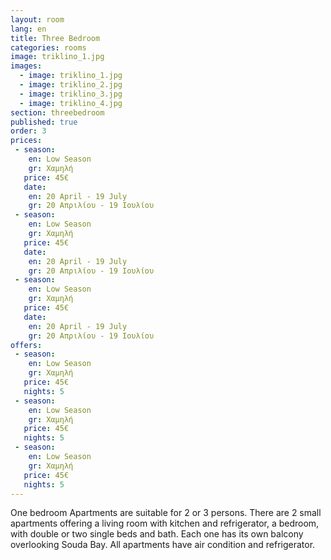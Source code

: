 ```yaml
---
layout: room
lang: en
title: Three Bedroom
categories: rooms
image: triklino_1.jpg
images:
  - image: triklino_1.jpg
  - image: triklino_2.jpg
  - image: triklino_3.jpg
  - image: triklino_4.jpg
section: threebedroom
published: true
order: 3
prices: 
 - season:
    en: Low Season
    gr: Χαμηλή
   price: 45€
   date:
    en: 20 April - 19 July
    gr: 20 Απριλίου - 19 Ιουλίου
 - season:
    en: Low Season
    gr: Χαμηλή
   price: 45€
   date:
    en: 20 April - 19 July
    gr: 20 Απριλίου - 19 Ιουλίου
 - season:
    en: Low Season
    gr: Χαμηλή
   price: 45€
   date:
    en: 20 April - 19 July
    gr: 20 Απριλίου - 19 Ιουλίου
offers: 
 - season:
    en: Low Season
    gr: Χαμηλή
   price: 45€
   nights: 5
 - season:
    en: Low Season
    gr: Χαμηλή
   price: 45€
   nights: 5
 - season:
    en: Low Season
    gr: Χαμηλή
   price: 45€
   nights: 5
---
```


One bedroom Apartments are suitable for 2 or 3 persons. 
There are 2 small apartments offering a living room with kitchen and refrigerator, a bedroom, with double or two single beds and bath. 
Each one has its own balcony overlooking Souda Bay. All apartments have air condition and refrigerator.